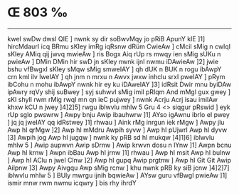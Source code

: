 # Œ 803 ‰
---
kweI swDw dwsI QIE ] nwnk sy dir soBwvMqy jo pRiB ApunY kIE ]1]
hircMdaurI icq BRmu sKIey imRg iqRsnw dRüm CwieAw ] cMcil sMig n cwlqI
sKIey AMiq qij jwvq mwieAw ] ris Bogx Aiq rUp rs mwqy ien sMig sUKu
n pwieAw ] DMin DMin hir swD jn sKIey nwnk ijnI nwmu iDAwieAw ]2]
jwie bshu vfBwgxI sKIey sMqw sMig smweIAY ] qh dUK n BUK n rogu
ibAwpY crn kml ilv lweIAY ] qh jnm n mrxu n Awvx jwxw inhclu
srxI pweIAY ] pRym ibCohu n mohu ibAwpY nwnk hir ey ku iDAweIAY ]3]
idRsit Dwir mnu byiDAw ipAwry rqVy shij suBwey ] syj suhwvI sMig imil
pRIqm And mMgl gux gwey ] sKI shylI rwm rMig rwqI mn qn ieC pujwey
] nwnk Acrju Acrj isau imilAw khxw kCU n jwey ]4]2]5]
rwgu iblwvlu mhlw 5 Gru 4
<> siqgur pRswid ]
eyk rUp sglo pwswrw ] Awpy bnju Awip ibauhwrw ]1] AYso igAwnu ibrlo
eI pwey ] jq jq jweIAY qq idRstwey ]1] rhwau ] Aink rMg inrgun
iek rMgw ] Awpy jlu Awp hI qrMgw ]2] Awp hI mMdru Awpih syvw ] Awp
hI pUjwrI Awp hI dyvw ]3] Awpih jog Awp hI jugqw ] nwnk ky pRB sd
hI mukqw ]4]1]6] iblwvlu mhlw 5 ] Awip aupwvn Awip sDrnw ]
Awip krwvn dosu n lYnw ]1] Awpn bcnu Awp hI krnw ] Awpn ibBau
Awp hI jrnw ]1] rhwau ] Awp hI msit Awp hI bulnw ] Awp hI AClu
n jweI Clnw ]2] Awp hI gupq Awip prgtnw ] Awp hI Git Git
Awip Ailpnw ]3] Awpy Aivgqu Awp sMig rcnw ] khu nwnk pRB ky siB
jcnw ]4]2]7] iblwvlu mhlw 5 ] BUly mwrgu ijnih bqwieAw ] AYsw
guru vfBwgI pwieAw ]1] ismir mnw rwm nwmu icqwry ] bis rhy ihrdY
####
